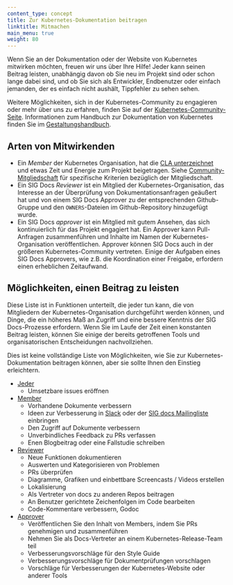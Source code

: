 ```yaml
---
content_type: concept
title: Zur Kubernetes-Dokumentation beitragen
linktitle: Mitmachen
main_menu: true
weight: 80
---
```


<!-- overview -->

Wenn Sie an der Dokumentation oder der Website von Kubernetes mitwirken möchten, freuen wir uns über Ihre Hilfe!
Jeder kann seinen Beitrag leisten, unabhängig davon ob Sie neu im Projekt sind oder schon lange dabei sind, und ob Sie sich als
Entwickler, Endbenutzer oder einfach jemanden, der es einfach nicht aushält, Tippfehler zu sehen sehen.

Weitere Möglichkeiten, sich in der Kubernetes-Community zu engagieren oder mehr über uns zu erfahren, finden Sie auf der [Kubernetes-Community-Seite](/community/).
Informationen zum Handbuch zur Dokumentation von Kubernetes finden Sie im [Gestaltungshandbuch](/docs/contribute/style/style-guide/).

<!-- body -->

## Arten von Mitwirkenden

- Ein _Member_ der Kubernetes Organisation, hat die [CLA unterzeichnet](/docs/contribute/start#sign-the-cla)
  und etwas Zeit und Energie zum Projekt beigetragen.
  Siehe [Community-Mitgliedschaft](https://github.com/kubernetes/community/blob/master/community-membership.md) für spezifische Kriterien bezüglich der Mitgliedschaft.
- Ein SIG Docs _Reviewer_ ist ein Mitglied der Kubernetes-Organisation, das Interesse an der Überprüfung von
  Dokumentationsanfragen geäußert hat und von einem SIG Docs Approver zu der entsprechenden Github-Gruppe
  und den `OWNERS`-Dateien im Github-Repository hinzugefügt wurde.
- Ein SIG Docs _approver_ ist ein Mitglied mit gutem Ansehen, das sich kontinuierlich für das Projekt engagiert hat.
  Ein Approver kann Pull-Anfragen zusammenführen und Inhalte im Namen der Kubernetes-Organisation veröffentlichen.
  Approver können SIG Docs auch in der größeren Kubernetes-Community vertreten. Einige der Aufgaben eines SIG Docs Approvers, wie z.B. die Koordination einer Freigabe, erfordern einen erheblichen Zeitaufwand.

## Möglichkeiten, einen Beitrag zu leisten

Diese Liste ist in Funktionen unterteilt, die jeder tun kann, die von Mitgliedern der Kubernetes-Organisation durchgeführt werden können, und Dinge, die ein höheres Maß an Zugriff und eine bessere Kenntnis der SIG Docs-Prozesse erfordern. Wenn Sie im Laufe der Zeit einen konstanten Beitrag leisten, können Sie einige der bereits getroffenen Tools und organisatorischen Entscheidungen nachvollziehen.

Dies ist keine vollständige Liste von Möglichkeiten, wie Sie zur Kubernetes-Dokumentation beitragen können, aber sie sollte Ihnen den Einstieg erleichtern.

- [Jeder](/docs/contribute/start/)
  - Umsetzbare issues eröffnen
- [Member](/docs/contribute/start/)
  - Vorhandene Dokumente verbessern
  - Ideen zur Verbesserung in [Slack](http://slack.k8s.io/) oder der [SIG docs Mailingliste](https://groups.google.com/forum/#!forum/kubernetes-sig-docs) einbringen
  - Den Zugriff auf Dokumente verbessern
  - Unverbindliches Feedback zu PRs verfassen
  - Enen Blogbeitrag oder eine Fallstudie schreiben
- [Reviewer](/docs/contribute/intermediate/)
  - Neue Funktionen dokumentieren
  - Auswerten und Kategorisieren von Problemen
  - PRs überprüfen
  - Diagramme, Grafiken und einbettbare Screencasts / Videos erstellen
  - Lokalisierung
  - Als Vertreter von docs zu anderen Repos beitragen
  - An Benutzer gerichtete Zeichenfolgen im Code bearbeiten
  - Code-Kommentare verbessern, Godoc
- [Approver](/docs/contribute/advanced/)
  - Veröffentlichen Sie den Inhalt von Members, indem Sie PRs genehmigen und zusammenführen
  - Nehmen Sie als Docs-Vertreter an einem Kubernetes-Release-Team teil
  - Verbesserungsvorschläge für den Style Guide
  - Verbesserungsvorschläge für Dokumentprüfungen vorschlagen
  - Vorschläge für Verbesserungen der Kubernetes-Website oder anderer Tools


